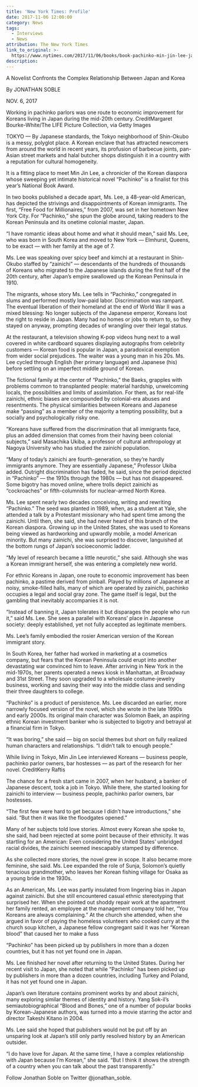 ```yaml
---
title: 'New York Times: Profile'
date: 2017-11-06 12:00:00
category: News
tags:
  - Interviews
  - News
attribution: The New York Times
link_to_original: >-
  https://www.nytimes.com/2017/11/06/books/book-pachinko-min-jin-lee-japan-korea.html
description:
---
```



A Novelist Confronts the Complex Relationship Between Japan and Korea

By JONATHAN SOBLE

NOV. 6, 2017

Working in pachinko parlors was one route to economic improvement for Koreans living in Japan during the mid-20th century. CreditMargaret Bourke-White/The LIFE Picture Collection, via Getty Images

TOKYO — By Japanese standards, the Tokyo neighborhood of Shin-Okubo is a messy, polyglot place. A Korean enclave that has attracted newcomers from around the world in recent years, its profusion of barbecue joints, pan-Asian street markets and halal butcher shops distinguish it in a country with a reputation for cultural homogeneity.

It is a fitting place to meet Min Jin Lee, a chronicler of the Korean diaspora whose sweeping yet intimate historical novel “Pachinko” is a finalist for this year’s National Book Award.

In two books published a decade apart, Ms. Lee, a 48-year-old American, has depicted the strivings and disappointments of Korean immigrants. The first, “Free Food for Millionaires,” from 2007, was set in her hometown New York City. For “Pachinko,” she spun the globe around, taking readers to the Korean Peninsula and its onetime colonial master, Japan.

“I have romantic ideas about home and what it should mean,” said Ms. Lee, who was born in South Korea and moved to New York — Elmhurst, Queens, to be exact — with her family at the age of 7.

Ms. Lee was speaking over spicy beef and kimchi at a restaurant in Shin-Okubo staffed by “zainichi” — descendants of the hundreds of thousands of Koreans who migrated to the Japanese islands during the first half of the 20th century, after Japan’s empire swallowed up the Korean Peninsula in 1910.

The migrants, whose story Ms. Lee tells in “Pachinko,” congregated in slums and performed mostly low-paid labor. Discrimination was rampant. The eventual liberation of their homeland at the end of World War II was a mixed blessing: No longer subjects of the Japanese emperor, Koreans lost the right to reside in Japan. Many had no homes or jobs to return to, so they stayed on anyway, prompting decades of wrangling over their legal status.

At the restaurant, a television showing K-pop videos hung next to a wall covered in white cardboard squares displaying autographs from celebrity customers — Korean food is popular in Japan, a paradoxical exemption from wider social prejudices. The waiter was a young man in his 20s. Ms. Lee cycled through English (her primary language) and Japanese (his) before settling on an imperfect middle ground of Korean.

The fictional family at the center of “Pachinko,” the Baeks, grapples with problems common to transplanted people: material hardship, unwelcoming locals, the possibilities and limits of assimilation. For them, as for real-life zainichi, ethnic biases are compounded by colonial-era abuses and resentments. The physical similarities between Koreans and Japanese make “passing” as a member of the majority a tempting possibility, but a socially and psychologically risky one.

“Koreans have suffered from the discrimination that all immigrants face, plus an added dimension that comes from their having been colonial subjects,” said Masachika Ukiba, a professor of cultural anthropology at Nagoya University who has studied the zainichi population.

“Many of today’s zainichi are fourth-generation, so they’re hardly immigrants anymore. They are essentially Japanese,” Professor Ukiba added. Outright discrimination has faded, he said, since the period depicted in “Pachinko” — the 1910s through the 1980s — but has not disappeared. Some bigotry has moved online, where trolls depict zainichi as “cockroaches” or fifth-columnists for nuclear-armed North Korea.

Ms. Lee spent nearly two decades conceiving, writing and rewriting “Pachinko.” The seed was planted in 1989, when, as a student at Yale, she attended a talk by a Protestant missionary who had spent time among the zainichi. Until then, she said, she had never heard of this branch of the Korean diaspora. Growing up in the United States, she was used to Koreans being viewed as hardworking and upwardly mobile, a model American minority. But many zainichi, she was surprised to discover, languished at the bottom rungs of Japan’s socioeconomic ladder.

“My level of research became a little neurotic,” she said. Although she was a Korean immigrant herself, she was entering a completely new world.

For ethnic Koreans in Japan, one route to economic improvement has been pachinko, a pastime derived from pinball. Played by millions of Japanese at noisy, smoke-filled halls, many of which are operated by zainichi, pachinko occupies a legal and social gray zone. The game itself is legal, but the gambling that inevitably accompanies it is not.

“Instead of banning it, Japan tolerates it but disparages the people who run it,” said Ms. Lee. She sees a parallel with Koreans’ place in Japanese society: deeply established, yet not fully accepted as legitimate members.

Ms. Lee’s family embodied the rosier American version of the Korean immigrant story.

In South Korea, her father had worked in marketing at a cosmetics company, but fears that the Korean Peninsula could erupt into another devastating war convinced him to leave. After arriving in New York in the mid-1970s, her parents operated a news kiosk in Manhattan, at Broadway and 31st Street. They soon upgraded to a wholesale costume-jewelry business, working and saving their way into the middle class and sending their three daughters to college.

“Pachinko” is a product of persistence. Ms. Lee discarded an earlier, more narrowly focused version of the novel, which she wrote in the late 1990s and early 2000s. Its original main character was Solomon Baek, an aspiring ethnic Korean investment banker who is subjected to bigotry and betrayal at a financial firm in Tokyo.

“It was boring,” she said — big on social themes but short on fully realized human characters and relationships. “I didn’t talk to enough people.”

While living in Tokyo, Min Jin Lee interviewed Koreans — business people, pachinko parlor owners, bar hostesses — as part of the research for her novel. CreditKerry Raftis

The chance for a fresh start came in 2007, when her husband, a banker of Japanese descent, took a job in Tokyo. While there, she started looking for zainichi to interview — business people, pachinko parlor owners, bar hostesses.

“The first few were hard to get because I didn’t have introductions,” she said. “But then it was like the floodgates opened.”

Many of her subjects told love stories. Almost every Korean she spoke to, she said, had been rejected at some point because of their ethnicity. It was startling for an American: Even considering the United States’ unbridged racial divides, the zainichi seemed inescapably stamped by difference.

As she collected more stories, the novel grew in scope. It also became more feminine, she said. Ms. Lee expanded the role of Sunja, Solomon’s quietly tenacious grandmother, who leaves her Korean fishing village for Osaka as a young bride in the 1930s.

As an American, Ms. Lee was partly insulated from lingering bias in Japan against zainichi. But she still encountered casual ethnic stereotyping that surprised her. When she pointed out shoddy repair work at the apartment her family rented, an employee at the management company told her, “You Koreans are always complaining.” At the church she attended, when she argued in favor of paying the homeless volunteers who cooked curry at the church soup kitchen, a Japanese fellow congregant said it was her “Korean blood” that caused her to make a fuss

“Pachinko” has been picked up by publishers in more than a dozen countries, but it has not yet found one in Japan.

Ms. Lee finished her novel after returning to the United States. During her recent visit to Japan, she noted that while “Pachinko” has been picked up by publishers in more than a dozen countries, including Turkey and Poland, it has not yet found one in Japan.

Japan’s own literature contains prominent works by and about zainichi, many exploring similar themes of identity and history. Yang Sok-il’s semiautobiographical “Blood and Bones,” one of a number of popular books by Korean-Japanese authors, was turned into a movie starring the actor and director Takeshi Kitano in 2004.

Ms. Lee said she hoped that publishers would not be put off by an unsparing look at Japan’s still only partly resolved history by an American outsider.

“I do have love for Japan. At the same time, I have a complex relationship with Japan because I’m Korean,” she said. “But I think it shows the strength of a country when you can talk about the past transparently.”

Follow Jonathan Soble on Twitter @jonathan_soble.